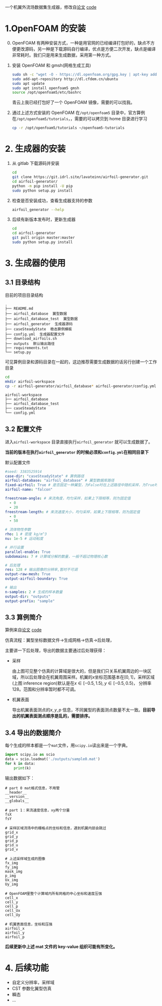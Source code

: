 一个机翼外流场数据集生成器，修改自[论文](http://arxiv.org/abs/1810.08217) [code](https://github.com/thunil/Deep-Flow-Prediction)

# 1.OpenFOAM 的安装

0. OpenFOAM 有两种安装方式，一种是用官网的已经编译打包好的，缺点不方便更改源码，另一种是下载源码自行编译，优点是方便二次开发，缺点是编译非常耗时。我们只是用来生成数据，采用第一种方式。

1. 安装 OpenFOAM 和 gmsh(网格生成工具)

   ```sh
   sudo sh -c "wget -O - https://dl.openfoam.org/gpg.key | apt-key add -"
   sudo add-apt-repository http://dl.cfdem.cn/ubuntu
   sudo apt update
   sudo apt install openfoam5 gmsh
   source /opt/openfoam5/etc/bashrc
   ```

   青云上我已经打包好了一个 OpenFOAM 镜像，需要的可以找我。

2. 通过上述方式安装的 OpenFOAM 在`/opt/openfoam5` 目录中，官方算例在`/opt/openfoam5/tutorials`，，需要的可以拷贝到 home 目录进行学习

   ```sh
   cp -r /opt/openfoam5/tutorials ~/openfoam5-tutorials
   ```

# 2. 生成器的安装

1. 从 gitlab 下载源码并安装

   ```sh
   cd
   git clone https://git.idrl.site/lavateinn/airfoil-generator.git
   cd airfoil-generator/
   python -m pip install -U pip
   sudo python setup.py install
   ```

2. 检查是否安装成功，查看生成器支持的参数

   ```sh
   airfoil_generator --help
   ```

3. 后续有新版本发布时，更新生成器

   ```sh
   cd
   cd airfoil-generator
   git pull origin master:master
   sudo python setup.py install
   ```

# 3. 生成器的使用

## 3.1 目录结构

目前的项目目录结构

```
.
├── README.md
├── airfoil_database  翼型数据
├── airfoil_database_test  翼型数据
├── airfoil_generator  生成器源码
├── caseSteadyState  稳态算例模板
├── config.yml  生成器配置文件
├── download_airfoils.sh
├── outputs  默认输出路径
├── requirements.txt
└── setup.py
```

可见算例目录和源码目录在一起的，这边推荐需要生成数据的话另行创建一个工作目录

```sh
cd
mkdir airfoil-workspace
cp -r airfoil-generator/airfoil_database* airfoil-generator/config.yml airfoil-generator/case* -d airfoil-workspace
```

```sh
airfoil-workspace
├── airfoil_database
├── airfoil_database_test
├── caseSteadyState
└── config.yml
```

## 3.2 配置文件

进入`airfoil-workspace` 目录直接执行`airfoil_generator` 就可以生成数据了。

**当前的版本在执行`airfoil_generator` 的时候必须和`config.yml`在相同目录下**

默认配置文件

```yaml
#seed: 3383525914
case-dir: "caseSteadyState" # 算例路径
airfoil-database: "airfoil_database" # 翼型数据库路径
fixed-airfoil: True # 是否固定一种翼型，为False时在上述路径中随机采样，为True时下面的参数有效
airfoil-name: "falcon"

freestream-angle: # 来流角度，均匀采样，如果上下限相等，则为固定值
  - 0
  - 20
freestream-length: # 来流速度大小，均匀采样，如果上下限相等，则为固定值
  - 0
  - 50

# 流体物性参数
rho: 1 # 密度 kg/m^3
nu: 1e-5 # 运动粘度

# 并行设置
parallel-enable: True
subdomains: 7 # 计算域分解的数量，一般不超过物理核心数

# 后处理
res: 128 # 输出图像的分辨率,暂时不可调
output-raw-mesh: True
output-airfoil-boundary: True

# 输出
n-samples: 2 # 生成的样本数量
output-dir: "outputs"
output-prefix: "sample"
```

## 3.3 算例简介

算例来自[论文](http://arxiv.org/abs/1810.08217) [code](https://github.com/thunil/Deep-Flow-Prediction)

<!-- ![fJeAQ.png](https://s1.328888.xyz/2022/04/11/fJeAQ.png) -->

仿真流程：翼型坐标数据文件->生成网格->仿真->后处理，

主要讲一下后处理，导出的数据主要通过后处理获得：

- 采样

  由上图可见整个仿真的计算域是很大的，但是我们只关系机翼周边的一块区域，所以后处理会在机翼周围采样。机翼的$`x`$坐标范围基本在$`[0, 1]`$，采样区域(上图 inference region)默认是在$`x \in [-0.5, 1.5), y \in [-0.5, 0.5)`$， 分辨率 128。范围和分辨率暂时都不可调。

  <!-- 导出的数据读出来的图像机翼是竖起来的，可以自行旋转，下面是一个样本例子。 -->

  <!-- ![fJiKX.png](https://s1.328888.xyz/2022/04/11/fJiKX.png) -->

- 机翼表面

  导出机翼表面测点的$`x, y, p`$ 信息，不同翼型的表面测点数量不太一致。**目前导出的机翼表面测点顺序是乱的，需要排序。**

## 3.4 导出的数据简介

每个生成的样本都是一个`mat`文件，用`scipy.io`读出来是一个字典。

```python
import scipy.io as scio
data = scio.loadmat('./outputs/sample0.mat')
for k in data:
    print(k)
```

输出数据如下：

```
# part 0 mat格式信息，不用管
__header__
__version__
__globals__

# part 1：来流速度信息，xy两个分量
fsX
fsY

# 采样区域流场中的栅格点的坐标和信息，遇到机翼内部会跳过
grid_x
grid_y
grid_p
grid_u
grid_v

# 上述采样域生成的图像
fx_img
fy_img
mask_img
p_img
Ux_img
Uy_img

# OpenFOAM里整个计算域内所有网格的中心坐标和速度压强
cell_x
cell_y
cell_p
cell_Ux
cell_Uy

# 机翼表面信息，坐标和压强
airfoil_x
airfoil_y
airfoil_p
```

**后续更新中上述 mat 文件的 key-value 组织可能有所变化。**

# 4. 后续功能

- 自定义分辨率，采样域
- CST 参数化翼型仿真
- 瞬态
- ...
